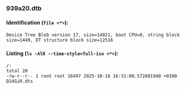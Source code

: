 ### 939a20.dtb
#### Identification (`file <*>`):
```
Device Tree Blob version 17, size=14021, boot CPU=0, string block size=1449, DT structure block size=12516
```
#### Listing (`ls -AlR --time-style=full-iso <*>`):
```
/:
total 20
-rw-r--r-- 1 root root 16497 2025-10-16 16:31:00.572681940 +0100 D24GiR.dts
```


